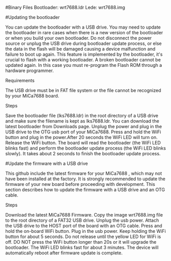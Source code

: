 #Binary Files
Bootloader: wrt7688.ldr 
Lede: wrt7688.img


#Updating the bootloader

You can update the bootloader with a USB drive. 
You may need to update the bootloader in rare cases when there is a new version of the bootloader or when you build your own bootloader.
Do not disconnect the power source or unplug the USB drive during bootloader update process, or else the data in the flash will be damaged causing a device malfunction and failure to boot up again.
This feature is implemented by the bootloader, it's crucial to flash with a working bootloader. A broken bootloader cannot be updated again. In this case you must re-program the Flash ROM through a hardware programmer.

Requirements

The USB drive must be in FAT file system or the file cannot be recognized by your MiCa7688 board.

Steps

Save the bootloader file (lks7688.ldr) in the root directory of a USB drive and make sure the filename is kept as lks7688.ldr. You can download the latest bootloader from Downloads page.
Unplug the power and plug in the USB drive to the OTG usb port of your MiCa7688.
Press and hold the WiFi button and plug in the power.After 20 seconds the WiFi LED will turn on. Release the WiFi button.
The board will read the bootloader (the WiFi LED blinks fast) and perform the bootloader update process (the WiFi LED blinks slowly). 
It takes about 2 seconds to finish the bootloader update process.


#Update the firmware with a USB drive

This github include the latest firmware for your MiCa7688 ,  which may not have been installed at the factory. It is strongly recommended to update the firmware of your new board before proceeding with development. This section describes how to update the firmware with a USB drive and an OTG cable. 

Steps

Download the latest MiCa7688 Firmware.
Copy the image wrt7688.img file to the root directory of a FAT32 USB drive.
Unplug the usb power.
Attach the USB drive to the HOST port of the board with an OTG cable.
Press and hold the on-board WiFi button.
Plug in the usb power.
Keep holding the WiFi button for about 5 seconds. Do not release until the yellow LED for WiFi is off.
DO NOT press the WiFi button longer than 20s or it will upgrade the bootloader.
The WiFi LED blinks fast for about 3 minutes.
The device will automatically reboot after firmware update is complete.


